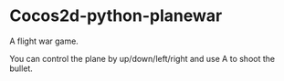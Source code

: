 # Cocos2d-python-planewar
A flight war game.

You can control the plane by up/down/left/right and use A to shoot the bullet.
